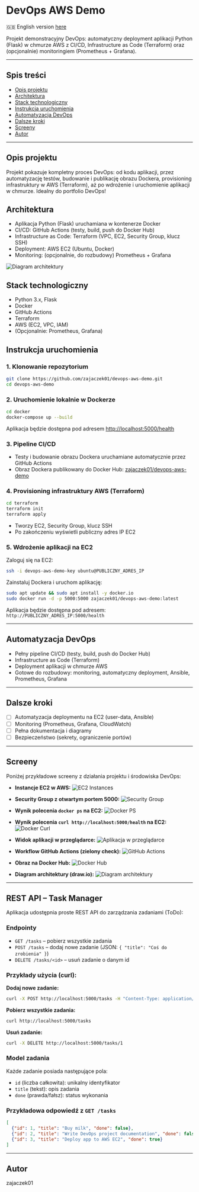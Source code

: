 # DevOps AWS Demo

🇬🇧 English version [here](README.md)

Projekt demonstracyjny DevOps: automatyczny deployment aplikacji Python (Flask) w chmurze AWS z CI/CD, Infrastructure as Code (Terraform) oraz (opcjonalnie) monitoringiem (Prometheus + Grafana).

---

## Spis treści
- [Opis projektu](#opis-projektu)
- [Architektura](#architektura)
- [Stack technologiczny](#stack-technologiczny)
- [Instrukcja uruchomienia](#instrukcja-uruchomienia)
- [Automatyzacja DevOps](#automatyzacja-devops)
- [Dalsze kroki](#dalsze-kroki)
- [Screeny](#screeny)
- [Autor](#autor)

---

## Opis projektu
Projekt pokazuje kompletny proces DevOps: od kodu aplikacji, przez automatyzację testów, budowanie i publikację obrazu Dockera, provisioning infrastruktury w AWS (Terraform), aż po wdrożenie i uruchomienie aplikacji w chmurze. Idealny do portfolio DevOps!

## Architektura
- Aplikacja Python (Flask) uruchamiana w kontenerze Docker
- CI/CD: GitHub Actions (testy, build, push do Docker Hub)
- Infrastructure as Code: Terraform (VPC, EC2, Security Group, klucz SSH)
- Deployment: AWS EC2 (Ubuntu, Docker)
- Monitoring: (opcjonalnie, do rozbudowy) Prometheus + Grafana

![Diagram architektury](diagrams/architecture.png)

## Stack technologiczny
- Python 3.x, Flask
- Docker
- GitHub Actions
- Terraform
- AWS (EC2, VPC, IAM)
- (Opcjonalnie: Prometheus, Grafana)

## Instrukcja uruchomienia

### 1. Klonowanie repozytorium
```sh
git clone https://github.com/zajaczek01/devops-aws-demo.git
cd devops-aws-demo
```

### 2. Uruchomienie lokalnie w Dockerze
```sh
cd docker
docker-compose up --build
```
Aplikacja będzie dostępna pod adresem [http://localhost:5000/health](http://localhost:5000/health)

### 3. Pipeline CI/CD
- Testy i budowanie obrazu Dockera uruchamiane automatycznie przez GitHub Actions
- Obraz Dockera publikowany do Docker Hub: [zajaczek01/devops-aws-demo](https://hub.docker.com/r/zajaczek01/devops-aws-demo)

### 4. Provisioning infrastruktury AWS (Terraform)
```sh
cd terraform
terraform init
terraform apply
```
- Tworzy EC2, Security Group, klucz SSH
- Po zakończeniu wyświetli publiczny adres IP EC2

### 5. Wdrożenie aplikacji na EC2
Zaloguj się na EC2:
```sh
ssh -i devops-aws-demo-key ubuntu@PUBLICZNY_ADRES_IP
```
Zainstaluj Dockera i uruchom aplikację:
```sh
sudo apt update && sudo apt install -y docker.io
sudo docker run -d -p 5000:5000 zajaczek01/devops-aws-demo:latest
```
Aplikacja będzie dostępna pod adresem: `http://PUBLICZNY_ADRES_IP:5000/health`

---

## Automatyzacja DevOps
- Pełny pipeline CI/CD (testy, build, push do Docker Hub)
- Infrastructure as Code (Terraform)
- Deployment aplikacji w chmurze AWS
- Gotowe do rozbudowy: monitoring, automatyczny deployment, Ansible, Prometheus, Grafana

---

## Dalsze kroki
- [ ] Automatyzacja deploymentu na EC2 (user-data, Ansible)
- [ ] Monitoring (Prometheus, Grafana, CloudWatch)
- [ ] Pełna dokumentacja i diagramy
- [ ] Bezpieczeństwo (sekrety, ograniczenie portów)

---

## Screeny

Poniżej przykładowe screeny z działania projektu i środowiska DevOps:

- **Instancje EC2 w AWS:**
  ![EC2 Instances](diagrams/aws_instances.png)

- **Security Group z otwartym portem 5000:**
  ![Security Group](diagrams/aws_security_groups.png)

- **Wynik polecenia `docker ps` na EC2:**
  ![Docker PS](diagrams/docker_ps.png)

- **Wynik polecenia `curl http://localhost:5000/health` na EC2:**
  ![Docker Curl](diagrams/docker_curl.png)

- **Widok aplikacji w przeglądarce:**
  ![Aplikacja w przeglądarce](diagrams/status_ok.png)

- **Workflow GitHub Actions (zielony check):**
  ![GitHub Actions](diagrams/github_actions.png)

- **Obraz na Docker Hub:**
  ![Docker Hub](diagrams/docker_image.png)

- **Diagram architektury (draw.io):**
  ![Diagram architektury](diagrams/architecture.png)

---

## REST API – Task Manager

Aplikacja udostępnia proste REST API do zarządzania zadaniami (ToDo):

### Endpointy
- `GET /tasks` – pobierz wszystkie zadania
- `POST /tasks` – dodaj nowe zadanie (JSON: `{ "title": "Coś do zrobienia" }`)
- `DELETE /tasks/<id>` – usuń zadanie o danym id

### Przykłady użycia (curl):

**Dodaj nowe zadanie:**
```sh
curl -X POST http://localhost:5000/tasks -H "Content-Type: application/json" -d '{"title": "Kupić mleko"}'
```

**Pobierz wszystkie zadania:**
```sh
curl http://localhost:5000/tasks
```

**Usuń zadanie:**
```sh
curl -X DELETE http://localhost:5000/tasks/1
```

### Model zadania
Każde zadanie posiada następujące pola:
- `id` (liczba całkowita): unikalny identyfikator
- `title` (tekst): opis zadania
- `done` (prawda/fałsz): status wykonania

### Przykładowa odpowiedź z `GET /tasks`
```json
[
  {"id": 1, "title": "Buy milk", "done": false},
  {"id": 2, "title": "Write DevOps project documentation", "done": false},
  {"id": 3, "title": "Deploy app to AWS EC2", "done": true}
]
```

---

## Autor
zajaczek01 